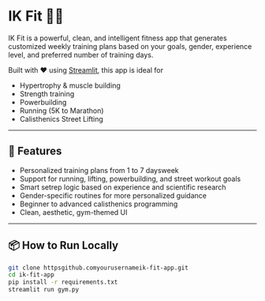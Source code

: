 # IK Fit 🏋️‍♂️

IK Fit is a powerful, clean, and intelligent fitness app that generates customized weekly training plans based on your goals, gender, experience level, and preferred number of training days.

Built with ❤️ using [Streamlit](httpsstreamlit.io), this app is ideal for
- Hypertrophy & muscle building
- Strength training
- Powerbuilding
- Running (5K to Marathon)
- Calisthenics  Street Lifting

---

## 🚀 Features

- Personalized training plans from 1 to 7 daysweek
- Support for running, lifting, powerbuilding, and street workout goals
- Smart setrep logic based on experience and scientific research
- Gender-specific routines for more personalized guidance
- Beginner to advanced calisthenics programming
- Clean, aesthetic, gym-themed UI

---

## 📦 How to Run Locally

```bash
git clone httpsgithub.comyourusernameik-fit-app.git
cd ik-fit-app
pip install -r requirements.txt
streamlit run gym.py
